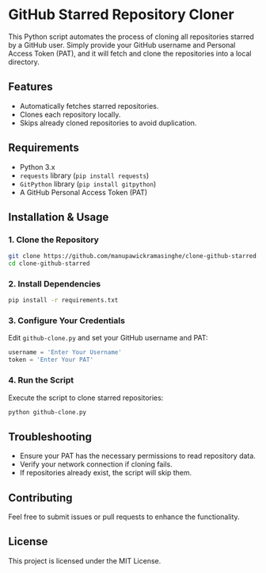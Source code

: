 
# GitHub Starred Repository Cloner

This Python script automates the process of cloning all repositories starred by a GitHub user. Simply provide your GitHub username and Personal Access Token (PAT), and it will fetch and clone the repositories into a local directory.

## Features
- Automatically fetches starred repositories.
- Clones each repository locally.
- Skips already cloned repositories to avoid duplication.

## Requirements
- Python 3.x
- `requests` library (`pip install requests`)
- `GitPython` library (`pip install gitpython`)
- A GitHub Personal Access Token (PAT)

## Installation & Usage

### 1. Clone the Repository
```bash
git clone https://github.com/manupawickramasinghe/clone-github-starred.git
cd clone-github-starred
```

### 2. Install Dependencies
```bash
pip install -r requirements.txt
```

### 3. Configure Your Credentials
Edit `github-clone.py` and set your GitHub username and PAT:
```python
username = 'Enter Your Username'
token = 'Enter Your PAT'
```

### 4. Run the Script
Execute the script to clone starred repositories:
```bash
python github-clone.py
```

## Troubleshooting
- Ensure your PAT has the necessary permissions to read repository data.
- Verify your network connection if cloning fails.
- If repositories already exist, the script will skip them.

## Contributing
Feel free to submit issues or pull requests to enhance the functionality.

## License
This project is licensed under the MIT License.

```
```
